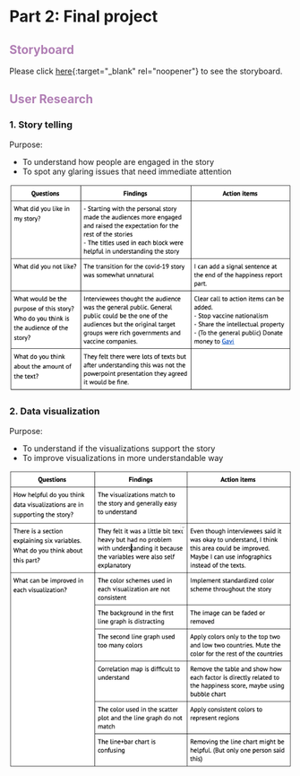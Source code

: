 # Part 2: Final project
## <span style="color:#B07EB4">Storyboard</span>
Please click [here](https://www.canva.com/design/DAEYHwVcpbc/91l8PpkGGIRxCeqzO9YsVg/view?utm_content=DAEYHwVcpbc&utm_campaign=designshare&utm_medium=link&utm_source=sharebutton){:target="_blank" rel="noopener"} to see the storyboard. 
## <span style="color:#B07EB4">User Research</span>
### 1. Story telling
Purpose: 
- To understand how people are engaged in the story
- To spot any glaring issues that need immediate attention

![user_story](user_story.png)

### 2. Data visualization
Purpose: 
- To understand if the visualizations support the story
- To improve visualizations in more understandable way 

![user_data](user_data.png)
